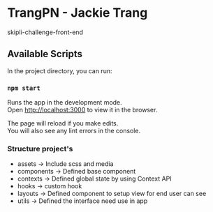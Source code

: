 # TrangPN - Jackie Trang

skipli-challenge-front-end

## Available Scripts

In the project directory, you can run:

### `npm start`

Runs the app in the development mode.\
Open [http://localhost:3000](http://localhost:3000) to view it in the browser.

The page will reload if you make edits.\
You will also see any lint errors in the console.

### Structure project's
- assets -> Include scss and media
- components -> Defined base component
- contexts -> Defined global state by using Context API
- hooks -> custom hook
- layouts -> Defined component to setup view for end user can see
- utils -> Defined the interface need use in app
